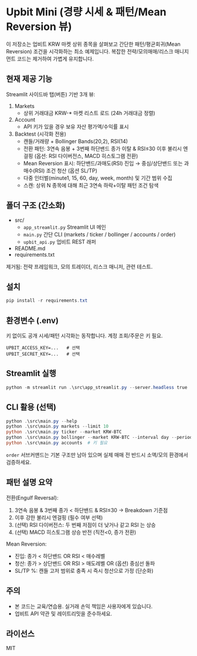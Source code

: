# Upbit Mini (경량 시세 & 패턴/Mean Reversion 뷰)

이 저장소는 업비트 KRW 마켓 상위 종목을 살펴보고 간단한 패턴/평균회귀(Mean Reversion) 조건을 시각화하는 최소 예제입니다.
복잡한 전략/모의매매/리스크 매니지먼트 코드는 제거하여 가볍게 유지합니다.

## 현재 제공 기능
Streamlit 사이드바 탭(버튼) 기반 3개 뷰:

1. Markets
	- 상위 거래대금 KRW-* 마켓 리스트 로드 (24h 거래대금 정렬)
2. Account
	- API 키가 있을 경우 보유 자산 평가액/수익률 표시
3. Backtest (시각화 전용)
	- 캔들/거래량 + Bollinger Bands(20,2), RSI(14)
	- 전환 패턴: 3연속 음봉 + 3번째 하단밴드 종가 이탈 & RSI≤30 이후 불리시 엔걸핑 (옵션: RSI 다이버전스, MACD 히스토그램 전환)
	- Mean Reversion 표시: 하단밴드/과매도(RSI) 진입 → 중심/상단밴드 또는 과매수(RSI) 조건 청산 (옵션 SL/TP)
	- 다중 인터벌(minute1, 15, 60, day, week, month) 및 기간 범위 수집
	- 스캔: 상위 N 종목에 대해 최근 3연속 하락+이탈 패턴 조건 탐색

## 폴더 구조 (간소화)
- src/
  - `app_streamlit.py` Streamlit UI 메인
  - `main.py` 간단 CLI (markets / ticker / bollinger / accounts / order)
  - `upbit_api.py` 업비트 REST 래퍼
- README.md
- requirements.txt

제거됨: 전략 프레임워크, 모의 트레이더, 리스크 매니저, 관련 테스트.

## 설치
```powershell
pip install -r requirements.txt
```

## 환경변수 (.env)
키 없이도 공개 시세/패턴 시각화는 동작합니다. 계정 조회/주문은 키 필요.
```
UPBIT_ACCESS_KEY=...   # 선택
UPBIT_SECRET_KEY=...   # 선택
```

## Streamlit 실행
```powershell
python -m streamlit run .\src\app_streamlit.py --server.headless true
```

## CLI 활용 (선택)
```powershell
python .\src\main.py --help
python .\src\main.py markets --limit 10
python .\src\main.py ticker --market KRW-BTC
python .\src\main.py bollinger --market KRW-BTC --interval day --period 20 --mult 2
python .\src\main.py accounts  # 키 필요
```

`order` 서브커맨드는 기본 구조만 남아 있으며 실제 매매 전 반드시 소액/모의 환경에서 검증하세요.

## 패턴 설명 요약
전환(Engulf Reversal):
1) 3연속 음봉 & 3번째 종가 < 하단밴드 & RSI≤30 -> Breakdown 기준점
2) 이후 강한 불리시 엔걸핑 (필수 여부 선택)
3) (선택) RSI 다이버전스: 두 번째 저점이 더 낮거나 같고 RSI 는 상승
4) (선택) MACD 히스토그램 상승 반전 (직전<0, 증가 전환)

Mean Reversion:
- 진입: 종가 < 하단밴드 OR RSI < 매수레벨
- 청산: 종가 > 상단밴드 OR RSI > 매도레벨 OR (옵션) 중심선 돌파
- SL/TP %: 캔들 고저 범위로 충족 시 즉시 청산으로 가정 (단순화)

## 주의
- 본 코드는 교육/연습용. 실거래 손익 책임은 사용자에게 있습니다.
- 업비트 API 약관 및 레이트리밋을 준수하세요.

## 라이선스
MIT
